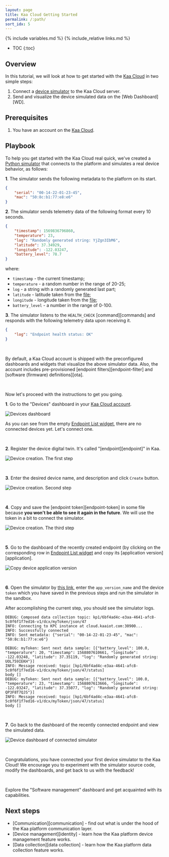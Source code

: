 ```yaml
---
layout: page
title: Kaa Cloud Getting Started
permalink: /:path/
sort_idx: 5
---
```


{% include variables.md %}
{% include_relative links.md %}

* TOC
{:toc}


## Overview

In this tutorial, we will look at how to get started with the [Kaa Cloud][kaa_cloud_url] in two simple steps:
1. Connect a [device simulator](https://repl.it/@ElenaOlkhovyk/SimulateEndpointTelemetryData) to the Kaa Cloud server.
2. Send and visualize the device simulated data on the [Web Dashboard][WD].


## Prerequisites

1. You have an account on the [Kaa Cloud][kaa_cloud_url].


## Playbook

To help you get started with the Kaa Cloud real quick, we've created a [Python simulator](https://repl.it/@ElenaOlkhovyk/SimulateEndpointTelemetryData) that connects to the platform and simulates a real device behavior, as follows:

**1**. The simulator sends the following metadata to the platform on its start.

```json
{
    "serial": "00-14-22-01-23-45",
    "mac": "50:8c:b1:77:e8:e6"
}
```

**2**. The simulator sends telemetry data of the following format every 10 seconds.

```json
{
    "timestamp": 1569836796860,
    "temperature": 23,
    "log": "Randomly generated string: YjZgn3IbM6",
    "latitude": 37.34929,
    "longitude": -122.03247,
    "battery_level": 78.7
}
```

where:
- `timestamp` - the current timestamp;
- `temperature` - a random number in the range of 20-25;
- `log` - a string with a randomly generated last part;
- `latitude` - latitude taken from the [file][location_json];
- `longitude` - longitude taken from the [file][location_json];
- `battery_level` - a number in the range of 0-100.

**3**. The simulator listens to the `HEALTH_CHECK` [command][commands] and responds with the following telemetry data upon receiving it.

```json
{
    "log": "Endpoint health status: OK"
}
```

<br/>

By default, a Kaa Cloud account is shipped with the preconfigured dashboards and widgets that visualize the above simulator data.
Also, the account includes pre-provisioned [endpoint filters][endpoint-filter] and [software (firmware) definitions][ota].

<br/>

Now let's proceed with the instructions to get you going.

**1**. Go to the "Devices" dashboard in your [Kaa Cloud account][kaa_cloud_url].

![Devices dashboard](attach/img/devices-dashboard.png)

As you can see from the empty [Endpoint List widget][ep-list-widget], there are no connected devices yet.
Let's connect one.

<br/>

**2**. Register the device digital twin. It's called "[endpoint][endpoint]" in Kaa.

![Device creation. The first step](attach/img/device-creation-1.png)

<br/>

**3**. Enter the desired device name, and description and click `Create` button.

![Device creation. Second step](attach/img/device-creation-2.png)

<br/>

**4**. Copy and save the [endpoint token][endpoint-token] in some file because **you won't be able to see it again in the future**.
We will use the token in a bit to connect the simulator.

![Device creation. The third step](attach/img/device-creation-3.png)

<br/>

**5**. Go to the dashboard of the recently created endpoint (by clicking on the corresponding row in [Endpoint List widget][ep-list-widget] and copy its [application version][application].

![Copy device application version](attach/img/device-application-version.png)

<br/>

**6**. Open the simulator by [this link](https://repl.it/@ElenaOlkhovyk/SimulateEndpointTelemetryData), enter the `app_version_name` and the device `token` which you have saved in the previous steps and run the simulator in the sandbox.

After accomplishing the current step, you should see the simulator logs.

```text
DEBUG: Composed data collection topic: kp1/6bf4ad4c-e3aa-4641-afc8-5c0f6f1f7ed16-v1/dcx/myToken/json/47
INFO: Connecting to KPC instance at cloud.kaaiot.com:30900...
INFO: Successfully connected
INFO: Sent metadata: {"serial": "00-14-22-01-23-45", "mac": "50:8c:b1:77:e:e6"}

DEBUG: myToken: Sent next data sample: [{"battery_level": 100.0, "temperature": 20, "timestamp": 1568807610661, "longitude": -122.03248, "latitude": 37.35119, "log": "Randomly generated string: UOL759IEKH"}]
INFO: Message received: topic [kp1/6bf4ad4c-e3aa-4641-afc8-5c0f6f1f7ed16-v1/dcx/myToken/json/47/status]
body []
DEBUG: myToken: Sent next data sample: [{"battery_level": 100.0, "temperature": 23, "timestamp": 1568807613666, "longitude": -122.03247, "latitude": 37.35077, "log": "Randomly generated string: QP3F8T7QJS"}]
INFO: Message received: topic [kp1/6bf4ad4c-e3aa-4641-afc8-5c0f6f1f7ed16-v1/dcx/myToken/json/47/status]
body []
```

<br/>

**7**. Go back to the dashboard of the recently connected endpoint and view the simulated data.

![Device dashboard of connected simulator](attach/img/visualized-device-data.png)

<br/>

Congratulations, you have connected your first device simulator to the Kaa Cloud! We encourage you to experiment with the simulator source code, modify the dashboards, and get back to us with the feedback!

<br/>

Explore the "Software management" dashboard and get acquainted with its capabilities.

## Next steps

- [Communication][communication] - find out what is under the hood of the Kaa platform communication layer.
- [Device management][identity] - learn how the Kaa platform device management feature works.
- [Data collection][data collection] - learn how the Kaa platform data collection feature works.


[ep-list-widget]: {{wd_url}}Widgets/#ep-list
[kaa_cloud_url]: https://cloud.kaaiot.com
[location_json]: https://github.com/kaaproject/kaa/tree/master/doc/Tutorials/getting-started-kaa-cloud/attach/code/location.json